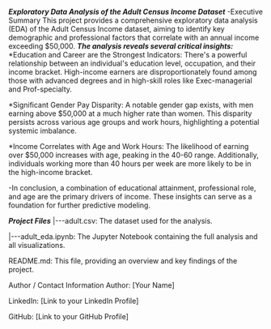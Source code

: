 ***Exploratory Data Analysis of the Adult Census Income Dataset***
-Executive Summary
This project provides a comprehensive exploratory data analysis (EDA) of the Adult Census Income dataset, aiming to identify key demographic and professional factors that correlate with an annual income exceeding $50,000.
***The analysis reveals several critical insights:***
*Education and Career are the Strongest Indicators: There's a powerful relationship between an individual's education level, occupation, and their income bracket. 
High-income earners are disproportionately found among those with advanced degrees and in high-skill roles like Exec-managerial and Prof-specialty.

*Significant Gender Pay Disparity: A notable gender gap exists, with men earning above $50,000 at a much higher rate than women. 
This disparity persists across various age groups and work hours, highlighting a potential systemic imbalance.

*Income Correlates with Age and Work Hours: The likelihood of earning over $50,000 increases with age, peaking in the 40-60 range. 
Additionally, individuals working more than 40 hours per week are more likely to be in the high-income bracket.

-In conclusion, a combination of educational attainment, professional role, and age are the primary drivers of income. These insights can serve as a foundation for further predictive modeling.

***Project Files***
|---adult.csv: The dataset used for the analysis.

|---adult_eda.ipynb: The Jupyter Notebook containing the full analysis and all visualizations.

README.md: This file, providing an overview and key findings of the project.

Author / Contact Information
Author: [Your Name]

LinkedIn: [Link to your LinkedIn Profile]

GitHub: [Link to your GitHub Profile]
